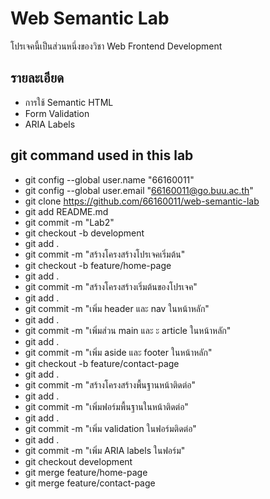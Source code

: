 # Web Semantic Lab
โปรเจคนี้เป็นส่วนหนึ่งของวิชา Web Frontend Development
## รายละเอียด
- การใช้ Semantic HTML
- Form Validation
- ARIA Labels
## git command used in this lab
- git config --global user.name "66160011"
- git config --global user.email "66160011@go.buu.ac.th"
- git clone https://github.com/66160011/web-semantic-lab
- git add README.md
- git commit -m "Lab2"
- git checkout -b development
- git add .
- git commit -m "สร้างโครงสร้างโปรเจคเริ่มต้น"
- git checkout -b feature/home-page
- git add .
- git commit -m "สร้างโครงสร้างเริ่มต้นของโปรเจค"
- git add .
- git commit -m "เพิ่ม header และ nav ในหน้าหลัก"
- git add .
- git commit -m "เพิ่มส่วน main และ ะ article ในหน้าหลัก"
- git add .
- git commit -m "เพิ่ม aside และ footer ในหน้าหลัก"
- git checkout -b feature/contact-page
- git add .
- git commit -m "สร้างโครงสร้างพื้นฐานหน้าติดต่อ"
- git add .
- git commit -m "เพิ่มฟอร์มพื้นฐานในหน้าติดต่อ"
- git add .
- git commit -m "เพิ่ม validation ในฟอร์มติดต่อ"
- git add .
- git commit -m "เพิ่ม ARIA labels ในฟอร์ม"
- git checkout development
- git merge feature/home-page
- git merge feature/contact-page